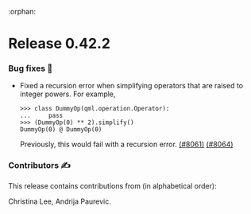 :orphan:

# Release 0.42.2 

<h3>Bug fixes 🐛</h3>

* Fixed a recursion error when simplifying operators that are raised to integer powers. For example,

  ```pycon
  >>> class DummyOp(qml.operation.Operator):
  ...     pass
  >>> (DummyOp(0) ** 2).simplify()
  DummyOp(0) @ DummyOp(0)
  ```

  Previously, this would fail with a recursion error.
  [(#8061)](https://github.com/PennyLaneAI/pennylane/pull/8061)
  [(#8064)](https://github.com/PennyLaneAI/pennylane/pull/8064)

<h3>Contributors ✍️</h3>

This release contains contributions from (in alphabetical order):

Christina Lee,
Andrija Paurevic.
